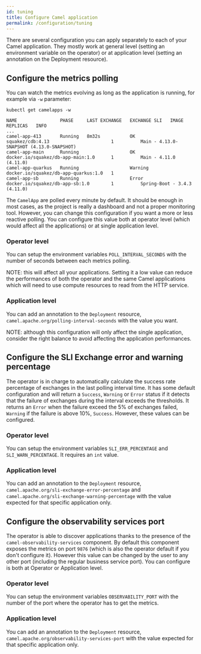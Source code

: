 ```yaml
---
id: tuning
title: Configure Camel application
permalink: /configuration/tuning
---
```


There are several configuration you can apply separately to each of your Camel application. They mostly work at general level (setting an environment variable on the operator) or at application level (setting an annotation on the Deployment resource).

## Configure the metrics polling

You can watch the metrics evolving as long as the application is running, for example via `-w` parameter:

```
kubectl get camelapps -w

NAME                PHASE     LAST EXCHANGE   EXCHANGE SLI   IMAGE                                  REPLICAS   INFO
...
camel-app-413       Running   8m32s           OK             squakez/cdb:4.13                       1          Main - 4.13.0-SNAPSHOT (4.13.0-SNAPSHOT)
camel-app-main      Running                   OK             docker.io/squakez/db-app-main:1.0      1          Main - 4.11.0 (4.11.0)
camel-app-quarkus   Running                   Warning        docker.io/squakez/db-app-quarkus:1.0   1
camel-app-sb        Running                   Error          docker.io/squakez/db-app-sb:1.0        1          Spring-Boot - 3.4.3 (4.11.0)
```

The `CamelApp` are polled every minute by default. It should be enough in most cases, as the project is really a dashboard and not a proper monitoring tool. However, you can change this configuration if you want a more or less reactive polling. You can configure this value both at operator level (which would affect all the applications) or at single application level.

### Operator level

You can setup the environment variables `POLL_INTERVAL_SECONDS` with the number of seconds between each metrics polling.

NOTE: this will affect all your applications. Setting it a low value can reduce the performances of both the operator and the same Camel applications which will need to use compute resources to read from the HTTP service.

### Application level

You can add an annotation to the `Deployment` resource, `camel.apache.org/polling-interval-seconds` with the value you want.

NOTE: although this configuration will only affect the single application, consider the right balance to avoid affecting the application performances.

## Configure the SLI Exchange error and warning percentage

The operator is in charge to automatically calculate the success rate percentage of exchanges in the last polling interval time. It has some default configuration and will return a `Success`, `Warning` or `Error` status if it detects that the failure of exchanges during the interval exceeds the thresholds. It returns an `Error` when the failure exceed the 5% of exchanges failed, `Warning` if the failure is above 10%, `Success`. However, these values can be configured.

### Operator level

You can setup the environment variables `SLI_ERR_PERCENTAGE` and `SLI_WARN_PERCENTAGE`. It requires an `int` value.

### Application level

You can add an annotation to the `Deployment` resource, `camel.apache.org/sli-exchange-error-percentage` and `camel.apache.org/sli-exchange-warning-percentage` with the value expected for that specific application only.

## Configure the observability services port

The operator is able to discover applications thanks to the presence of the `camel-observability-services` component. By default this component exposes the metrics on port `9876` (which is also the operator default if you don't configure it). However this value can be changed by the user to any other port (including the regular business service port). You can configure is both at Operator or Application level.

### Operator level

You can setup the environment variables `OBSERVABILITY_PORT` with the number of the port where the operator has to get the metrics.

### Application level

You can add an annotation to the `Deployment` resource, `camel.apache.org/observability-services-port` with the value expected for that specific application only.